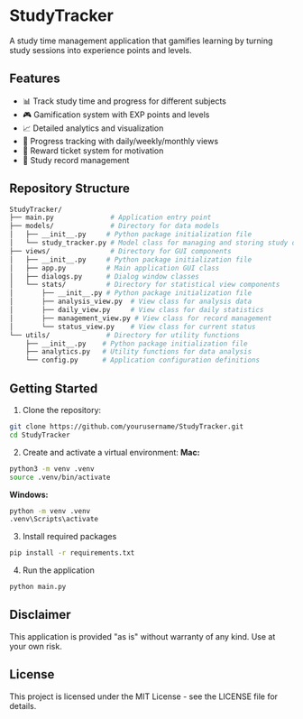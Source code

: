 # StudyTracker

A study time management application that gamifies learning by turning study sessions into experience points and levels.

## Features

- 📊 Track study time and progress for different subjects
- 🎮 Gamification system with EXP points and levels
- 📈 Detailed analytics and visualization
- 🎯 Progress tracking with daily/weekly/monthly views
- 🎫 Reward ticket system for motivation
- 📝 Study record management

## Repository Structure
```bash
StudyTracker/
├── main.py              # Application entry point
├── models/              # Directory for data models
│   ├── __init__.py     # Python package initialization file
│   └── study_tracker.py # Model class for managing and storing study data
├── views/               # Directory for GUI components
│   ├── __init__.py     # Python package initialization file
│   ├── app.py          # Main application GUI class
│   ├── dialogs.py      # Dialog window classes
│   └── stats/          # Directory for statistical view components
│       ├── __init__.py # Python package initialization file
│       ├── analysis_view.py  # View class for analysis data
│       ├── daily_view.py     # View class for daily statistics
│       ├── management_view.py # View class for record management
│       └── status_view.py    # View class for current status
└── utils/              # Directory for utility functions
    ├── __init__.py    # Python package initialization file
    ├── analytics.py   # Utility functions for data analysis
    └── config.py      # Application configuration definitions
```

## Getting Started

1. Clone the repository:
```bash
git clone https://github.com/yourusername/StudyTracker.git
cd StudyTracker
```

2. Create and activate a virtual environment:
**Mac:**
```bash
python3 -m venv .venv
source .venv/bin/activate
```
**Windows:**
```bash
python -m venv .venv
.venv\Scripts\activate
```

3. Install required packages
```bash
pip install -r requirements.txt
```

4. Run the application
```bash
python main.py
```

## Disclaimer
This application is provided "as is" without warranty of any kind. Use at your own risk.

## License
This project is licensed under the MIT License - see the LICENSE file for details.